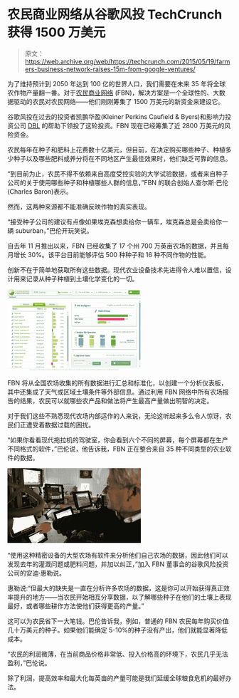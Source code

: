 # 农民商业网络从谷歌风投 TechCrunch 获得 1500 万美元

> 原文：<https://web.archive.org/web/https://techcrunch.com/2015/05/19/farmers-business-network-raises-15m-from-google-ventures/>

为了维持预计到 2050 年达到 100 亿的世界人口，我们需要在未来 35 年将全球农作物产量翻一番。对于[农民商业网络](https://web.archive.org/web/20221018012451/https://www.farmersbusinessnetwork.com/) (FBN)，解决方案是一个全球性的、大数据驱动的农民对农民网络——他们刚刚筹集了 1500 万美元的新资金来建设它。

谷歌风投在过去的投资者凯鹏华盈(Kleiner Perkins Caufield & Byers)和影响力投资公司 [DBL](https://web.archive.org/web/20221018012451/http://www.dblinvestors.com/) 的帮助下领投了这轮投资。FBN 现在已经筹集了近 2800 万美元的风险资金。

农民每年在种子和肥料上花费数十亿美元，但目前，在决定购买哪些种子、种植多少种子以及哪些肥料或养分将在不同地区产生最佳效果时，他们缺乏可靠的信息。

“到目前为止，农民不得不依赖来自高度受控实验的大学试验数据，或者来自种子公司的关于使用哪些种子和种植哪些人群的信息，”FBN 的联合创始人查尔斯·巴伦(Charles Baron)表示。

然而，这两种来源都不能准确反映作物的真实表现。

“接受种子公司的建议有点像如果埃克森想卖给你一辆车，埃克森总是会卖给你一辆 suburban，”巴伦开玩笑说。

自去年 11 月推出以来，FBN 已经收集了 17 个州 700 万英亩农场的数据，并且每月增长 30%。该平台目前能够评估 500 种种子和 16 种不同作物的性能。

创新不在于简单地获取所有这些数据。现代农业设备技术先进得令人难以置信，设计用来记录从种子种植到土壤化学变化的一切。

![FBN Dashboard](img/90f466fdac5e1d6027e5e729b2fcc0e4.png)

FBN 将从全国农场收集的所有数据进行汇总和标准化，以创建一个分析仪表板，其中还集成了天气或区域土壤条件等外部信息。通过利用 FBN 网络中所有农场报告的结果，农民可以就哪些农产品和做法将产生最高产量做出明智的决定。

对于我们这些不熟悉现代农场内部运作的人来说，无论这听起来多么令人惊讶，农民们正遭受着数据过载的困扰。

“如果你看看现代拖拉机的驾驶室，你会看到六个不同的屏幕，每个屏幕都在生产不同格式的软件，”巴伦说，他告诉我，FBN 正在整合来自 35 种不同类型的农业软件的数据。

![insideatractor](img/0ed58ff4ce49a9e2775f973b35d3892f.png)

“使用这种精密设备的大型农场有软件来分析他们自己农场的数据，因此他们可以发现去年的灌溉问题或肥料问题，并加以纠正，”加入 FBN 董事会的谷歌风险投资公司的安迪·惠勒说。

惠勒说:“但最大的缺失是一直在分析许多农场的数据，这是你可以开始获得真正效率提升的地方——当农民开始相互分享数据，以了解哪些种子在他们的土壤上表现最好，或者哪些耕作方法使他们获得更高的产量。”

这可以为农民省下一大笔钱。巴伦告诉我，例如，普通的 FBN 农民每年购买价值几十万美元的种子。如果他们能确定 5-10%的种子没有产出，他们就能显著降低成本。

“农民的利润微薄，在当前商品价格非常低、投入价格高的环境下，农民几乎无法盈利，”巴伦说。

除了利润，提高效率和最大化每英亩的产量可能是我们延缓全球粮食危机的最好办法。